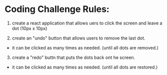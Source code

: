 # Coding Challenge Rules:

1. create a react application that allows uers to click the screen and leave a dot (10px x 10px)

2. create an "undo" button that allows users to remove the last dot.
  * it can be clicked as many times as needed. (until all dots are removed.)

3. create a "redo" buttn that puts the dots back ont he screen.
  * it can be clicked as many times as needed. (until all dots are restored.)